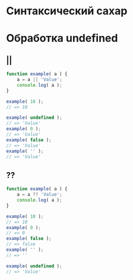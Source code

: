 # Синтаксический сахар

# Обработка undefined

## ||

````js
function example( a ) {
    a = a || 'Value';
    console.log( a );
}

example( 10 );
// => 10

example( undefined );
// => 'Value'
example( 0 );
// => 'Value'
example( false );
// => 'Value'
example( '' );
// => 'Value'
````

## ??

````js
function example( a ) {
    a = a ?? 'Value';
    console.log( a );
}

example( 10 );
// => 10
example( 0 );
// => 0
example( false );
// => false
example( '' );
// => ''

example( undefined );
// => 'Value'
````

